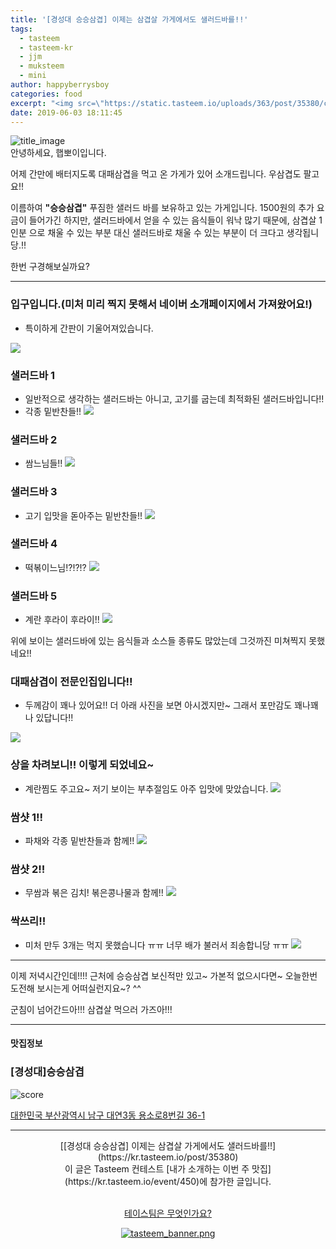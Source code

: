 ```yaml
---
title: '[경성대 승승삼겹] 이제는 삼겹살 가게에서도 샐러드바를!!'
tags:
  - tasteem
  - tasteem-kr
  - jjm
  - muksteem
  - mini
author: happyberrysboy
categories: food
excerpt: "<img src=\"https://static.tasteem.io/uploads/363/post/35380/content_bd10ce8e-2a8b-4351-a2bb-8033580827b6.jpeg\" />\r\n![title_image]( <br/> 안녕하세요, 햅뽀이입니다.  어제 간만에 배터지도록 대패삼겹을 먹고 온 가게가 있어 소개드립니다. 우삼겹도 팔고요!!  이름하여 **\"승승삼겹\"** 푸짐한 샐러드 바를 보유하고 있는 가게입니다. 1500원의 추가 요금이 들어가긴 하지만, 샐러드바에서 얻을 수 있는 음식들이 워낙 많기 때문에, 삼겹살 1인분 으로 채울 ....."
date: 2019-06-03 18:11:45
---
```


![title_image](https://static.tasteem.io/uploads/363/post/35380/content_bd10ce8e-2a8b-4351-a2bb-8033580827b6.jpeg)
<br/>
안녕하세요, 햅뽀이입니다.

어제 간만에 배터지도록 대패삼겹을 먹고 온 가게가 있어 소개드립니다. 우삼겹도 팔고요!!

이름하여 **"승승삼겹"** 푸짐한 샐러드 바를 보유하고 있는 가게입니다. 1500원의 추가 요금이 들어가긴 하지만, 샐러드바에서 얻을 수 있는 음식들이 워낙 많기 때문에, 삼겹살 1인분 으로 채울 수 있는 부분 대신 샐러드바로 채울 수 있는 부분이 더 크다고 생각됩니당.!!

한번 구경해보실까요?

___

### 입구입니다.(미처 미리 찍지 못해서 네이버 소개페이지에서 가져왔어요!)
- 특이하게 간판이 기울어져있습니다.

![](https://cdn.steemitimages.com/DQmUBqLZdBXGVuQqufPu9BaLnTyxB5LoUPisBYMJE8yBH71/image.png)

### 샐러드바 1
- 일반적으로 생각하는 샐러드바는 아니고, 고기를 굽는데 최적화된 샐러드바입니다!!
- 각종 밑반찬들!!
![](https://cdn.steemitimages.com/DQmZNYHWDsdiM74skvvmtfWVitqPd2T2BvdFNsFarKE3cjV/image.png)

### 샐러드바 2
- 쌈느님들!!
![](https://cdn.steemitimages.com/DQmaxzkwXkbhByf1xurt8635UXbYw7oMJHXcUxqCp6BUdnF/image.png)

### 샐러드바 3
- 고기 입맛을 돋아주는 밑반찬들!!
![](https://cdn.steemitimages.com/DQmegpDQLks91Ztta7QryJMPMdzfHKGpjeC1scgvN1n6dVZ/image.png)


### 샐러드바 4
- 떡볶이느님!?!?!?
![](https://cdn.steemitimages.com/DQmQ54rmx42PpTRD7i1hbLZqwhFVahofRSD25t3z7E4Fsqr/image.png)

### 샐러드바 5
- 계란 후라이 후라이!!
 ![](https://cdn.steemitimages.com/DQmU5cGhwznvkfbryBLWNQMQrJUiChqbn6PgvjLvmB1yKeV/image.png)
 
 위에 보이는 샐러드바에 있는 음식들과 소스들 종류도 많았는데 그것까진 미쳐찍지 못했네요!! 
 
 ### 대패삼겹이 전문인집입니다!!
 - 두께감이 꽤나 있어요!! 더 아래 사진을 보면 아시겠지만~ 그래서 포만감도 꽤나꽤나 있답니다!!
 
![](https://cdn.steemitimages.com/DQmY6N1NABT3wBbWm6v7TpVzTnhhkRT2VHoysHfSmhWuTNJ/image.png)

### 상을 차려보니!! 이렇게 되었네요~
- 계란찜도 주고요~ 저기 보이는 부추절임도 아주 입맛에 맞았습니다.
![](https://cdn.steemitimages.com/DQmeCo6VMBfzQAnHe4nrkuhx9vntX7zzJkHrE3gmhtFEjPB/image.png)

### 쌈샷 1!!
- 파채와 각종 밑반찬들과 함께!!
![](https://cdn.steemitimages.com/DQmNPraHqqSXWzuJj6QHoZRgShSPfJuDsQy8FnrsHxekxq9/image.png)

### 쌈샷 2!!
- 무쌈과 볶은 김치! 볶은콩나물과 함께!!
![](https://cdn.steemitimages.com/DQmWJCLHybzciKroERcAdGQ6PRArjxJhWpmpzeubEq6pMDt/image.png)

### 싹쓰리!!
- 미처 만두 3개는 먹지 못했습니다 ㅠㅠ 너무 배가 불러서 죄송합니당 ㅠㅠ
![](https://cdn.steemitimages.com/DQmdwG1sEMNQpf7jsMW6R47vAXmUx3qprRqXf2AqfLdbP33/image.png)

___

이제 저녁시간인데!!!! 근처에 승승삼겹 보신적만 있고~ 가본적 없으시다면~ 오늘한번 도전해 보시는게 어떠실런지요~? ^^

군침이 넘어간드아!!! 삼겹살 먹으러 가즈아!!!

---------------------
#### 맛집정보
### [경성대]승승삼겹
![score](https://static.tasteem.io/images/steem/2Crowns.png)

[대한민국 부산광역시 남구 대연3동 용소로8번길 36-1](https://kr.tasteem.io/post/35380#map)

-----------------------------------------
<center>[[경성대 승승삼겹] 이제는 삼겹살 가게에서도 샐러드바를!!](https://kr.tasteem.io/post/35380)
<br/>이 글은 Tasteem 컨테스트
 [내가 소개하는  이번 주 맛집](https://kr.tasteem.io/event/450)에 참가한 글입니다.

<br/>[테이스팀은 무엇인가요?](https://kr.tasteem.io/about)

[![tasteem_banner.png](https://static.tasteem.io/images/tasteem_banner_v3.png)](https://kr.tasteem.io)</center>
